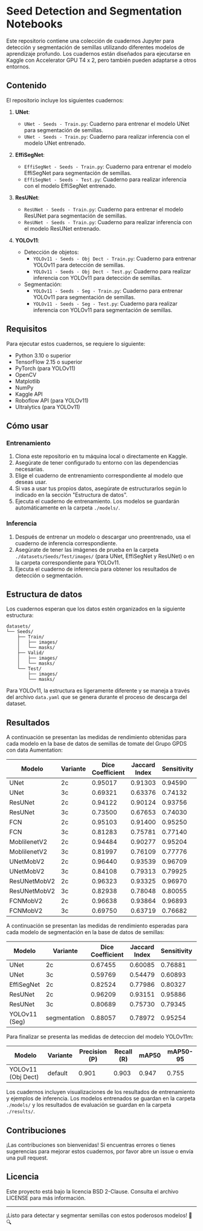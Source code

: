 # Seed Detection and Segmentation Notebooks

Este repositorio contiene una colección de cuadernos Jupyter para detección y segmentación de semillas utilizando diferentes modelos de aprendizaje profundo. Los cuadernos están diseñados para ejecutarse en Kaggle con Accelerator GPU T4 x 2, pero también pueden adaptarse a otros entornos.

## Contenido

El repositorio incluye los siguientes cuadernos:

1. **UNet**:
   - `UNet - Seeds - Train.py`: Cuaderno para entrenar el modelo UNet para segmentación de semillas.
   - `UNet - Seeds - Train.py`: Cuaderno para realizar inferencia con el modelo UNet entrenado.

2. **EffiSegNet**:
   - `EffiSegNet - Seeds - Train.py`: Cuaderno para entrenar el modelo EffiSegNet para segmentación de semillas.
   - `EffiSegNet - Seeds - Test.py`: Cuaderno para realizar inferencia con el modelo EffiSegNet entrenado.

3. **ResUNet**:
   - `ResUNet - Seeds - Train.py`: Cuaderno para entrenar el modelo ResUNet para segmentación de semillas.
   - `ResUNet - Seeds - Train.py`: Cuaderno para realizar inferencia con el modelo ResUNet entrenado.

4. **YOLOv11**:
   - Detección de objetos:
     - `YOLOv11 - Seeds - Obj Dect - Train.py`: Cuaderno para entrenar YOLOv11 para detección de semillas.
     - `YOLOv11 - Seeds - Obj Dect - Test.py`: Cuaderno para realizar inferencia con YOLOv11 para detección de semillas.
   - Segmentación:
     - `YOLOv11 - Seeds - Seg - Train.py`: Cuaderno para entrenar YOLOv11 para segmentación de semillas.
     - `YOLOv11 - Seeds - Seg - Test.py`: Cuaderno para realizar inferencia con YOLOv11 para segmentación de semillas.

## Requisitos

Para ejecutar estos cuadernos, se requiere lo siguiente:

- Python 3.10 o superior
- TensorFlow 2.15 o superior
- PyTorch (para YOLOv11)
- OpenCV
- Matplotlib
- NumPy
- Kaggle API
- Roboflow API (para YOLOv11)
- Ultralytics (para YOLOv11)

## Cómo usar

### Entrenamiento

1. Clona este repositorio en tu máquina local o directamente en Kaggle.
2. Asegúrate de tener configurado tu entorno con las dependencias necesarias.
3. Elige el cuaderno de entrenamiento correspondiente al modelo que deseas usar.
4. Si vas a usar tus propios datos, asegúrate de estructurarlos según lo indicado en la sección "Estructura de datos".
5. Ejecuta el cuaderno de entrenamiento. Los modelos se guardarán automáticamente en la carpeta `./models/`.

### Inferencia

1. Después de entrenar un modelo o descargar uno preentrenado, usa el cuaderno de inferencia correspondiente.
2. Asegúrate de tener las imágenes de prueba en la carpeta `./datasets/Seeds/Test/images/` (para UNet, EffiSegNet y ResUNet) o en la carpeta correspondiente para YOLOv11.
3. Ejecuta el cuaderno de inferencia para obtener los resultados de detección o segmentación.

## Estructura de datos

Los cuadernos esperan que los datos estén organizados en la siguiente estructura:

```
datasets/
└── Seeds/
    ├── Train/
    │   ├── images/
    │   └── masks/
    ├── Valid/
    │   ├── images/
    │   └── masks/
    └── Test/
        ├── images/
        └── masks/
```

Para YOLOv11, la estructura es ligeramente diferente y se maneja a través del archivo `data.yaml` que se genera durante el proceso de descarga del dataset.

## Resultados

A continuación se presentan las medidas de rendimiento obtenidas para cada modelo en la base de datos de semillas de tomate del Grupo GPDS con data Aumentation:

| Modelo               | Variante | Dice Coefficient | Jaccard Index | Sensitivity | Specificity | 
|----------------------|----------|------------------|---------------|-------------|-------------|
| UNet                | 2c       | 0.95017          | 0.91303       | 0.94590     | 0.94590      | 
| UNet                | 3c       | 0.69321          | 0.63376       | 0.74132     | 0.94701      | 
| ResUNet             | 2c       | 0.94122          | 0.90124       | 0.93756     | 0.93756      | 
| ResUNet             | 3c       | 0.73500          | 0.67653       | 0.74030     | 0.95479      | 
| FCN                 | 2c       | 0.95103          | 0.91400       | 0.95250     | 0.95250      |
| FCN                 | 3c       | 0.81283          | 0.75781       | 0.77140     | 0.96060      | 
| MoblilenetV2        | 2c       | 0.94484          | 0.90277       | 0.95204     | 0.95204      | 
| MoblilenetV2        | 3c       | 0.81997          | 0.76109       | 0.77776     | 0.96114      | 
| UNetMobV2           | 2c       | 0.96440          | 0.93539       | 0.96709     | 0.96709      | 
| UNetMobV2           | 3c       | 0.84108          | 0.79313       | 0.79925     | 0.97315      | 
| ResUNetMobV2        | 2c       | 0.96323          | 0.93325       | 0.96970     | 0.96970      | 
| ResUNetMobV2        | 3c       | 0.82938          | 0.78048       | 0.80055     | 0.97597      | 
| FCNMobV2            | 2c       | 0.96638          | 0.93864       | 0.96893     | 0.96893      | 
| FCNMobV2            | 3c       | 0.69750          | 0.63719       | 0.76682     | 0.94443      | 

A continuación se presentan las medidas de rendimiento esperadas para cada modelo de segmentación en la base de datos de semillas:

| Modelo               | Variante     | Dice Coefficient | Jaccard Index | Sensitivity | Specificity | 
|----------------------|--------------|------------------|---------------|-------------|-------------|
| UNet                 | 2c           | 0.67455          | 0.60085       | 0.76881     | 0.76881     | 
| UNet                 | 3c           | 0.59769          | 0.54479       | 0.60893     | 0.91768     | 
| EffiSegNet           | 2c           | 0.82524          | 0.77986       | 0.80327     | 0.97725     | 
| ResUNet              | 2c           | 0.96209          | 0.93151       | 0.95886     | 0.95886     | 
| ResUNet              | 3c           | 0.80689          | 0.75730       | 0.79345     | 0.97511     | 
| YOLOv11 (Seg)        | segmentation | 0.88057          | 0.78972       | 0.95254     | 0.99072     |

Para finalizar se presenta las medidas de deteccion del modelo YOLOv11m:

| Modelo               | Variante | Precision (P) | Recall (R)  | mAP50 | mAP50-95 |
|----------------------|----------|---------------|-------------|-------|----------|
| YOLOv11 (Obj Dect)   | default  | 0.901         | 0.903       | 0.947 | 0.755    |


Los cuadernos incluyen visualizaciones de los resultados de entrenamiento y ejemplos de inferencia. Los modelos entrenados se guardan en la carpeta `./models/` y los resultados de evaluación se guardan en la carpeta `./results/`.

## Contribuciones

¡Las contribuciones son bienvenidas! Si encuentras errores o tienes sugerencias para mejorar estos cuadernos, por favor abre un issue o envía una pull request.

## Licencia

Este proyecto está bajo la licencia BSD 2-Clause. Consulta el archivo LICENSE para más información.

---

¡Listo para detectar y segmentar semillas con estos poderosos modelos! 🌱🔍
